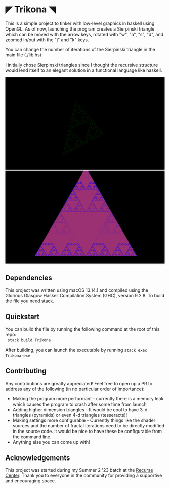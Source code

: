 # ◤ Trikona ◥

This is a simple project to tinker with low-level graphics in haskell using OpenGL. As of now, launching the program creates a Sierpinski triangle which can be moved with the arrow keys, rotated with "w", "a", "s", "d", and zoomed in/out with the "j" and "k" keys.

You can change the number of iterations of the Sierpinski triangle in the main file (./lib.hs)

I initially chose Sierpinski triangles since I thought the recursive structure would lend itself to an elegant solution in a functional language like haskell.

![](./gifs/TrikonaGreen.gif)
![](./gifs/TrikonaBlue.gif)

## Dependencies

This project was written using macOS 13.14.1 and compiled using the Glorious Glasgow Haskell Compilation System (GHC), version 9.2.8. To build the file you need [stack](https://docs.haskellstack.org/en/stable/install_and_upgrade/).

## Quickstart

You can build the file by running the following command at the root of this repo:  
` stack build Trikona`

After building, you can launch the executable by running `stack exec Trikona-exe`

## Contributing

Any contributions are greatly appreciated! Feel free to open up a PR to address any of the following (in no particular order of importance):

- Making the program more performant - currently there is a memory leak which causes the program to crash after some time from launch
- Adding higher dimension triangles - It would be cool to have 3-d triangles (pyramids) or even 4-d triangles (tesseracts)!
- Making settings more configurable - Currently things like the shader sources and the number of fractal iterations need to be directly modified in the source code. It would be nice to have these be configurable from the command line.
- Anything else you can come up with!

## Acknowledgements

This project was started during my Summer 2 '23 batch at the [Recurse Center](https://www.recurse.com). Thank you to everyone in the community for providing a supportive and encouraging space.
